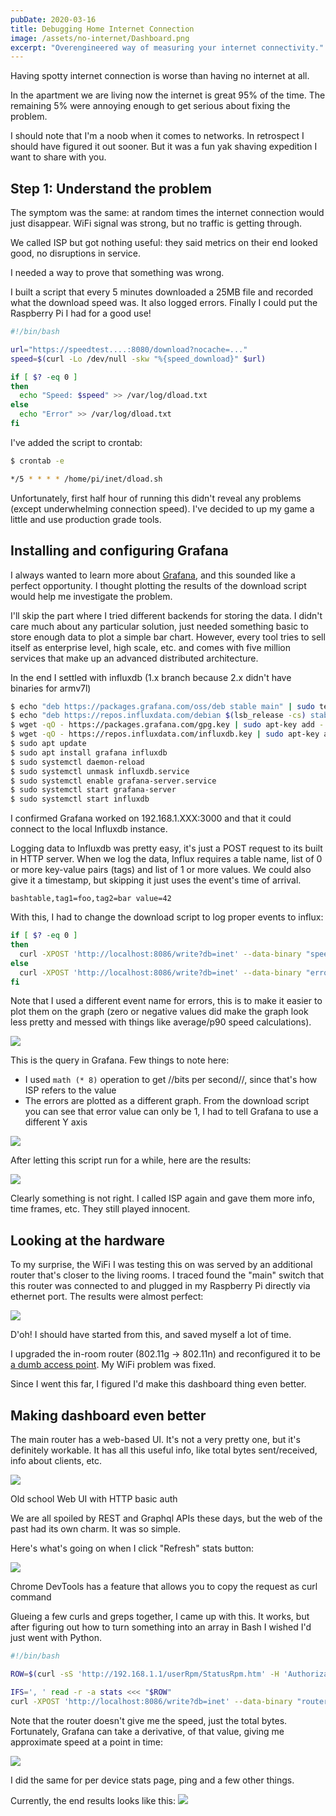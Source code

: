 ```yaml
---
pubDate: 2020-03-16
title: Debugging Home Internet Connection
image: /assets/no-internet/Dashboard.png
excerpt: "Overengineered way of measuring your internet connectivity."
---
```


Having spotty internet connection is worse than having no internet at all.

In the apartment we are living now the internet is great 95% of the time. The remaining 5% were annoying enough to get serious about fixing the problem.

I should note that I'm a noob when it comes to networks. In retrospect I should have figured it out sooner. But it was a fun yak shaving expedition I want to share with you.

## Step 1: Understand the problem

The symptom was the same: at random times the internet connection would just disappear. WiFi signal was strong, but no traffic is getting through.

We called ISP but got nothing useful: they said metrics on their end looked good, no disruptions in service.

I needed a way to prove that something was wrong.

I built a script that every 5 minutes downloaded a 25MB file and recorded what the download speed was. It also logged errors. Finally I could put the Raspberry Pi I had for a good use!

```bash
#!/bin/bash

url="https://speedtest....:8080/download?nocache=..."
speed=$(curl -Lo /dev/null -skw "%{speed_download}" $url)

if [ $? -eq 0 ]
then
  echo "Speed: $speed" >> /var/log/dload.txt
else
  echo "Error" >> /var/log/dload.txt
fi
```

I've added the script to crontab:

```bash
$ crontab -e

*/5 * * * * /home/pi/inet/dload.sh
```

Unfortunately, first half hour of running this didn't reveal any problems (except underwhelming connection speed). I've decided to up my game a little and use production grade tools.

## Installing and configuring Grafana

I always wanted to learn more about [Grafana](https://grafana.com/), and this sounded like a perfect opportunity. I thought plotting the results of the download script would help me investigate the problem.

I'll skip the part where I tried different backends for storing the data. I didn't care much about any particular solution, just needed something basic to store enough data to plot a simple bar chart. However, every tool tries to sell itself as enterprise level, high scale, etc. and comes with five million services that make up an advanced distributed architecture.

In the end I settled with influxdb (1.x branch because 2.x didn't have binaries for armv7l)

```bash
$ echo "deb https://packages.grafana.com/oss/deb stable main" | sudo tee -a /etc/apt/sources.list.d/grafana.list
$ echo "deb https://repos.influxdata.com/debian $(lsb_release -cs) stable" | sudo tee /etc/apt/sources.list.d/influxdb.list
$ wget -qO - https://packages.grafana.com/gpg.key | sudo apt-key add -
$ wget -qO - https://repos.influxdata.com/influxdb.key | sudo apt-key add -
$ sudo apt update
$ sudo apt install grafana influxdb
$ sudo systemctl daemon-reload
$ sudo systemctl unmask influxdb.service
$ sudo systemctl enable grafana-server.service
$ sudo systemctl start grafana-server
$ sudo systemctl start influxdb
```

I confirmed Grafana worked on 192.168.1.XXX:3000 and that it could connect to the local Influxdb instance.

Logging data to Influxdb was pretty easy, it's just a POST request to its built in HTTP server. When we log the data, Influx requires a table name, list of 0 or more key-value pairs (tags) and list of 1 or more values. We could also give it a timestamp, but skipping it just uses the event's time of arrival.

`bashtable,tag1=foo,tag2=bar value=42`

With this, I had to change the download script to log proper events to influx:

```bash
if [ $? -eq 0 ]
then
  curl -XPOST 'http://localhost:8086/write?db=inet' --data-binary "speed dl_bps=${speed}"
else
  curl -XPOST 'http://localhost:8086/write?db=inet' --data-binary "error value=1"
fi
```

Note that I used a different event name for errors, this is to make it easier to plot them on the graph (zero or negative values did make the graph look less pretty and messed with things like average/p90 speed calculations).

![](/assets/no-internet/Grafana-Query2.png)

This is the query in Grafana. Few things to note here:

- I used `math (* 8)` operation to get //bits per second//, since that's how ISP refers to the value
- The errors are plotted as a different graph. From the download script you can see that error value can only be 1, I had to tell Grafana to use a different Y axis

![](/assets/no-internet/Different-Y-Axis.png)

After letting this script run for a while, here are the results:

![](/assets/no-internet/Bingo.png)

Clearly something is not right. I called ISP again and gave them more info, time frames, etc. They still played innocent.

## Looking at the hardware

To my surprise, the WiFi I was testing this on was served by an additional router that's closer to the living rooms. I traced found the "main" switch that this router was connected to and plugged in my Raspberry Pi directly via ethernet port. The results were almost perfect:

![](/assets/no-internet/Perfect.png)

D'oh! I should have started from this, and saved myself a lot of time.

I upgraded the in-room router (802.11g → 802.11n) and reconfigured it to be [a dumb access point](https://openwrt.org/docs/guide-user/network/wifi/dumbap). My WiFi problem was fixed.

Since I went this far, I figured I'd make this dashboard thing even better.

## Making dashboard even better

The main router has a web-based UI. It's not a very pretty one, but it's definitely workable. It has all this useful info, like total bytes sent/received, info about clients, etc.

![](/assets/no-internet/Router-Web-UI.png)

Old school Web UI with HTTP basic auth

We are all spoiled by REST and Graphql APIs these days, but the web of the past had its own charm. It was so simple.

Here's what's going on when I click "Refresh" stats button:

![](/assets/no-internet/Router-Request.png)

Chrome DevTools has a feature that allows you to copy the request as curl command

Glueing a few curls and greps together, I came up with this. It works, but after figuring out how to turn something into an array in Bash I wished I'd just went with Python.

```bash
#!/bin/bash

ROW=$(curl -sS 'http://192.168.1.1/userRpm/StatusRpm.htm' -H 'Authorization: Basic aHR0cHM6Ly9jdXR0Lmx5L3Z0aG1TaGE=' -H 'Accept: text/html' | grep 'var statistList = new Array' -A 1 | tail -n 1)

IFS=', ' read -r -a stats <<< "$ROW"
curl -XPOST 'http://localhost:8086/write?db=inet' --data-binary "router_stats bytes_received=${stats[0]},bytes_sent=${stats[1]},packets_received=${stats[2]},packets_sent=${stats[3]}"
```

Note that the router doesn't give me the speed, just the total bytes. Fortunately, Grafana can take a derivative, of that value, giving me approximate speed at a point in time:

![](/assets/no-internet/Screen-Shot-2020-03-16-at-8.31.02-AM.png)

I did the same for per device stats page, ping and a few other things.

Currently, the end results looks like this:
![](/assets/no-internet/Dashboard.png)
